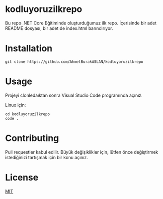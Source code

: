 
# kodluyoruzilkrepo
Bu repo  .NET Core Eğitiminde oluşturduğumuz ilk repo. İçerisinde bir adet README  dosyası, bir adet de index.html barındırıyor.



# Installation

```
git clone https://github.com/AhmetBurakASLAN/kodluyoruzilkrepo
```

# Usage
Projeyi clonledaıktan sonra Visual Studio Code programında açınız.

Linux için:

```
cd kodluyoruzilkrepo
code .
```

# Contributing
Pull requestler kabul edilir. Büyük değişiklikler için, lütfen önce değiştirmek istediğinizi tartışmak için bir konu açınız.

# License
[MIT](https://choosealicense.com)